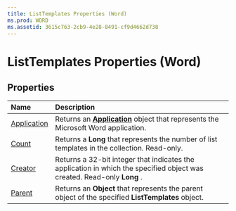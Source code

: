 ```yaml
---
title: ListTemplates Properties (Word)
ms.prod: WORD
ms.assetid: 3615c763-2cb9-4e28-8491-cf9d4662d738
---
```



# ListTemplates Properties (Word)

## Properties



|**Name**|**Description**|
|:-----|:-----|
|[Application](listtemplates-application-property-word.md)|Returns an  **[Application](application-object-word.md)** object that represents the Microsoft Word application.|
|[Count](listtemplates-count-property-word.md)|Returns a  **Long** that represents the number of list templates in the collection. Read-only.|
|[Creator](listtemplates-creator-property-word.md)|Returns a 32-bit integer that indicates the application in which the specified object was created. Read-only  **Long** .|
|[Parent](listtemplates-parent-property-word.md)|Returns an  **Object** that represents the parent object of the specified **ListTemplates** object.|

